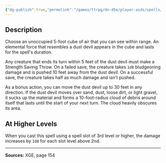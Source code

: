 ```yaml
---
{"dg-publish":true,"permalink":"/games/ttrpg/dn-d5e/player-aids/spells/level-2/dust-devil/","tags":["TTRPG/DND/5e","verbal","somatic","material","concentration"]}
---
```



## Description
Choose an unoccupied 5-foot cube of air that you can see within range.
An elemental force that resembles a dust devil appears in the cube and lasts for the spell's duration.

Any creature that ends its turn within 5 feet of the dust devil must make a Strength Saving Throw.
On a failed save, the creature takes `1d8` bludgeoning damage and is pushed 10 feet away from the dust devil.
On a successful save, the creature takes half as much damage and isn't pushed.

As a bonus action, you can move the dust devil up to 30 feet in any direction.
If the dust devil moves over sand, dust, loose dirt, or light gravel, it sucks up the material and forms a 10-foot-radius cloud of debris around itself that lasts until the start of your next turn.
The cloud heavily obscures its area.

## At Higher Levels
When you cast this spell using a spell slot of 3rd level or higher, the damage increases by `1d8` for each slot level above 2nd.

---

**Sources:** XGE, page 154
